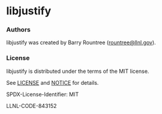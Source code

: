 libjustify
==========

### Authors

libjustify was created by Barry Rountree (rountree@llnl.gov).

### License

libjustify is distributed under the terms of the MIT license.

See [LICENSE](https://github.com/rountree/cprintf/blob/main/LICENSE) and
[NOTICE](https://github.com/rountree/cprintf/blob/main/NOTICE) for details.

SPDX-License-Identifier: MIT

LLNL-CODE-843152
